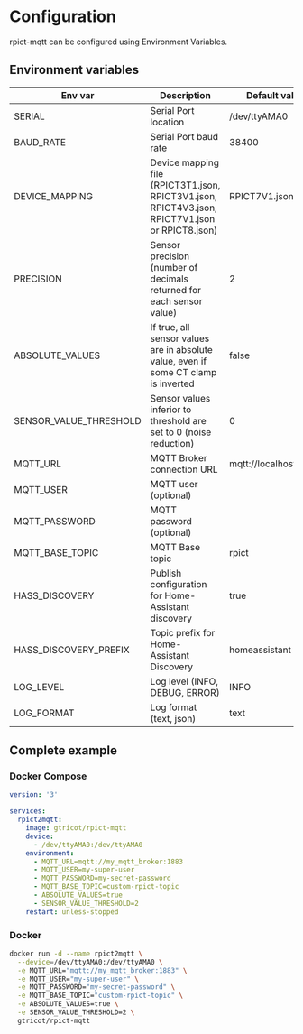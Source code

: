 # Configuration

rpict-mqtt can be configured using Environment Variables.

## Environment variables

| Env var              | Description                                                                                                 | Default value          |
|----------------------|-------------------------------------------------------------------------------------------------------------|------------------------|
|SERIAL                | Serial Port location                                                                                        | /dev/ttyAMA0           |
|BAUD_RATE             | Serial Port baud rate                                                                                       | 38400                  |
|DEVICE_MAPPING        | Device mapping file (RPICT3T1.json, RPICT3V1.json, RPICT4V3.json, RPICT7V1.json or RPICT8.json)             | RPICT7V1.json          |
|PRECISION             | Sensor precision (number of decimals returned for each sensor value)                                        | 2                      |
|ABSOLUTE_VALUES       | If true, all sensor values are in absolute value, even if some CT clamp is inverted                         | false                  |
|SENSOR_VALUE_THRESHOLD| Sensor values inferior to threshold are set to 0 (noise reduction)                                          | 0                      |
|MQTT_URL              | MQTT Broker connection URL                                                                                  | mqtt://localhost:1883  |
|MQTT_USER             | MQTT user     (optional)                                                                                    |                        |
|MQTT_PASSWORD         | MQTT password (optional)                                                                                    |                        |
|MQTT_BASE_TOPIC       | MQTT Base topic                                                                                             | rpict                  |
|HASS_DISCOVERY        | Publish configuration for Home-Assistant discovery                                                          | true                   |
|HASS_DISCOVERY_PREFIX | Topic prefix for Home-Assistant Discovery                                                                   | homeassistant          |
|LOG_LEVEL             | Log level (INFO, DEBUG, ERROR)                                                                              | INFO                   |
|LOG_FORMAT            | Log format (text, json)                                                                                     | text                   |

## Complete example

<!-- tabs:start -->
### **Docker Compose**

```yaml
version: '3'

services:
  rpict2mqtt:
    image: gtricot/rpict-mqtt
    device:
      - /dev/ttyAMA0:/dev/ttyAMA0
    environment:
      - MQTT_URL=mqtt://my_mqtt_broker:1883
      - MQTT_USER=my-super-user
      - MQTT_PASSWORD=my-secret-password
      - MQTT_BASE_TOPIC=custom-rpict-topic
      - ABSOLUTE_VALUES=true
      - SENSOR_VALUE_THRESHOLD=2
    restart: unless-stopped
```

### **Docker**

```bash
docker run -d --name rpict2mqtt \
  --device=/dev/ttyAMA0:/dev/ttyAMA0 \
  -e MQTT_URL="mqtt://my_mqtt_broker:1883" \
  -e MQTT_USER="my-super-user" \
  -e MQTT_PASSWORD="my-secret-password" \
  -e MQTT_BASE_TOPIC="custom-rpict-topic" \
  -e ABSOLUTE_VALUES=true \
  -e SENSOR_VALUE_THRESHOLD=2 \
  gtricot/rpict-mqtt
```
<!-- tabs:end -->